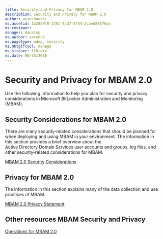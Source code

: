 ```yaml
---
title: Security and Privacy for MBAM 2.0
description: Security and Privacy for MBAM 2.0
author: aczechowski
ms.assetid: 1b2859f8-2381-4ad7-8744-2caed88570ad
ms.reviewer: 
manager: dansimp
ms.author: aaroncz
ms.pagetype: mdop, security
ms.mktglfcycl: manage
ms.sitesec: library
ms.date: 06/16/2016
---
```



# Security and Privacy for MBAM 2.0


Use the following information to help you plan for security and privacy considerations in Microsoft BitLocker Administration and Monitoring (MBAM).

## Security Considerations for MBAM 2.0


There are many security-related considerations that should be planned for when deploying and using MBAM in your environment. The information in this section provides a brief overview about the Active Directory Domain Services user accounts and groups, log files, and other security-related considerations for MBAM.

[MBAM 2.0 Security Considerations](mbam-20-security-considerations-mbam-2.md)

## Privacy for MBAM 2.0


The information in this section explains many of the data collection and use practices of MBAM.

[MBAM 2.0 Privacy Statement](mbam-20-privacy-statement-mbam-2.md)

## Other resources MBAM Security and Privacy


[Operations for MBAM 2.0](operations-for-mbam-20-mbam-2.md)

 

 





